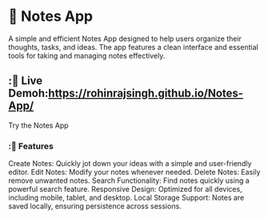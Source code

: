 # 📝 Notes App
A simple and efficient Notes App designed to help users organize their thoughts, tasks, and ideas. The app features a clean interface and essential tools for taking and managing notes effectively.

## :🔗 Live Demoh:https://rohinrajsingh.github.io/Notes-App/
Try the Notes App

### :🚀 Features
Create Notes: Quickly jot down your ideas with a simple and user-friendly editor.
Edit Notes: Modify your notes whenever needed.
Delete Notes: Easily remove unwanted notes.
Search Functionality: Find notes quickly using a powerful search feature.
Responsive Design: Optimized for all devices, including mobile, tablet, and desktop.
Local Storage Support: Notes are saved locally, ensuring persistence across sessions.
